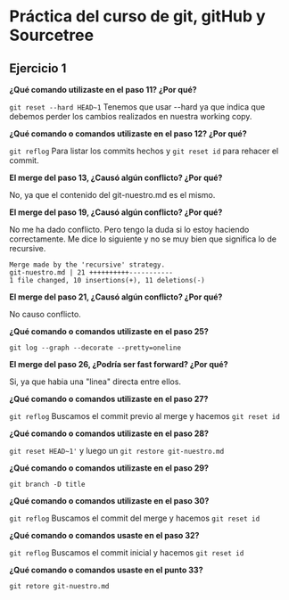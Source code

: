 # Práctica del curso de git, gitHub y Sourcetree
## Ejercicio 1

**¿Qué comando utilizaste en el paso 11? ¿Por qué?**

  `git reset --hard HEAD~1`
  Tenemos que usar --hard ya que indica que debemos perder los cambios realizados en nuestra working copy.
	
**¿Qué comando o comandos utilizaste en el paso 12? ¿Por qué?**

  `git reflog` Para listar los commits hechos y `git reset id` para rehacer el commit.
	
**El merge del paso 13, ¿Causó algún conflicto? ¿Por qué?**

  No, ya que el contenido del git-nuestro.md es el mismo.
	
**El merge del paso 19, ¿Causó algún conflicto? ¿Por qué?**

  No me ha dado conflicto. Pero tengo la duda si lo estoy haciendo correctamente. Me dice lo siguiente y no se muy bien que significa lo de recursive.
	
  ```
  Merge made by the 'recursive' strategy.
  git-nuestro.md | 21 ++++++++++-----------
  1 file changed, 10 insertions(+), 11 deletions(-)
  ```
	
**El merge del paso 21, ¿Causó algún conflicto? ¿Por qué?**

  No causo conflicto.
	
**¿Qué comando o comandos utilizaste en el paso 25?**

  `git log --graph --decorate --pretty=oneline`
	
**El merge del paso 26, ¿Podría ser fast forward? ¿Por qué?**

  Si, ya que habia una "linea" directa entre ellos.
	
**¿Qué comando o comandos utilizaste en el paso 27?**

  `git reflog` Buscamos el commit previo al merge y hacemos `git reset id`
	
**¿Qué comando o comandos utilizaste en el paso 28?**

  `git reset HEAD~1'` y luego un `git restore git-nuestro.md`
	
**¿Qué comando o comandos utilizaste en el paso 29?**

  `git branch -D title`
	
**¿Qué comando o comandos utilizaste en el paso 30?**

  `git reflog` Buscamos el commit del merge y hacemos `git reset id`
	
**¿Qué comando o comandos usaste en el paso 32?**

  `git reflog` Buscamos el commit inicial y hacemos `git reset id`
	
**¿Qué comando o comandos usaste en el punto 33?**

  `git retore git-nuestro.md`
